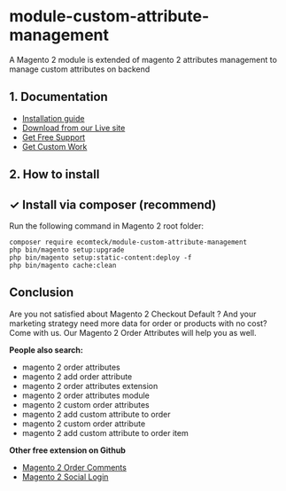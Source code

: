 # module-custom-attribute-management
A Magento 2 module is extended of magento 2 attributes management to manage custom attributes on backend

## 1. Documentation

- [Installation guide](https://ecomteck.com/magento-2-tutorials/install-magento-2-extension/)
- [Download from our Live site](https://ecomteck.com/downloads/magento-2-order-attributes-extension/)
- [Get Free Support](https://ecomteck.com/ask-question/)
- [Get Custom Work](https://ecomteck.com/contact)

## 2. How to install


## ✓ Install via composer (recommend)
Run the following command in Magento 2 root folder:

```
composer require ecomteck/module-custom-attribute-management
php bin/magento setup:upgrade
php bin/magento setup:static-content:deploy -f
php bin/magento cache:clean
```

## Conclusion

Are you not satisfied about Magento 2 Checkout Default ? And your marketing strategy need more data for order or products with no cost? Come with us. Our Magento 2 Order Attributes will help you as well.

**People also search:**
- magento 2 order attributes
- magento 2 add order attribute
- magento 2 order attributes extension
- magento 2 order attributes module
- magento 2 custom order attributes
- magento 2 add custom attribute to order
- magento 2 custom order attribute
- magento 2 add custom attribute to order item


**Other free extension on Github**
- [Magento 2 Order Comments](https://github.com/ecomteck/magento2-order-comments)
- [Magento 2 Social Login](https://github.com/ecomteck/magento-2-social-login)
